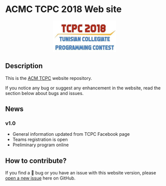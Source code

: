 # ACMC TCPC 2018 Web site

<p align="center">
    <img style="height: 100px" src="/assets/images/logo.jpg"/>
</p>

## Description

This is the [ACM TCPC](https://acmtcpc.github.io/) website repository.

If you notice any bug or suggest any enhancement in the website, read the section below about bugs and issues.

## News
### v1.0
- General information updated from TCPC Facebook page
- Teams registration is open
- Preliminary program online

## How to contribute?
If you find a :bug: bug or you have an issue with this website version, please [open a new issue](https://github.com/acmtcpc/acmtcpc.github.io/issues) here on GitHub.
